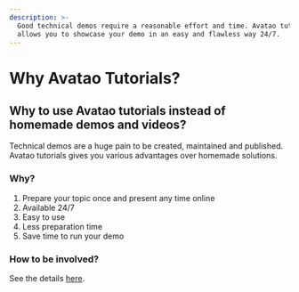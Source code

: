 ```yaml
---
description: >-
  Good technical demos require a reasonable effort and time. Avatao tutorials
  allows you to showcase your demo in an easy and flawless way 24/7.
---
```


# Why Avatao Tutorials?

## Why to use Avatao tutorials instead of homemade demos and videos?

Technical demos are a huge pain to be created, maintained and published. Avatao tutorials gives you various advantages over homemade solutions. 

### Why?

1. Prepare your topic once and present any time online
2. Available 24/7
3. Easy to use
4. Less preparation time
5. Save time to run your demo

### How to be involved?

See the details [here](publish-challenge.md). 

